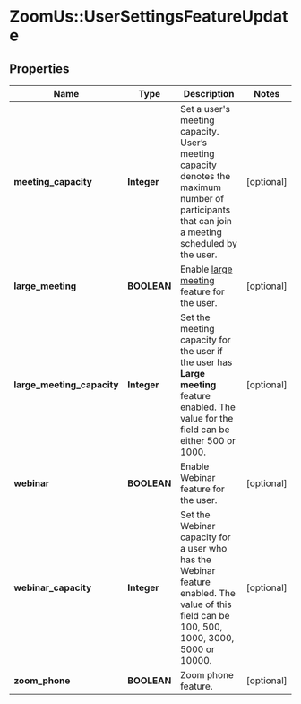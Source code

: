 # ZoomUs::UserSettingsFeatureUpdate

## Properties
Name | Type | Description | Notes
------------ | ------------- | ------------- | -------------
**meeting_capacity** | **Integer** | Set a user&#39;s meeting capacity. User’s meeting capacity denotes the maximum number of participants that can join a meeting scheduled by the user. | [optional] 
**large_meeting** | **BOOLEAN** | Enable [large meeting](https://support.zoom.us/hc/en-us/articles/201362823-What-is-a-Large-Meeting-) feature for the user. | [optional] 
**large_meeting_capacity** | **Integer** | Set the meeting capacity for the user if the user has **Large meeting** feature enabled. The value for the field can be either 500 or 1000. | [optional] 
**webinar** | **BOOLEAN** | Enable Webinar feature for the user. | [optional] 
**webinar_capacity** | **Integer** | Set the Webinar capacity for a user who has the Webinar feature enabled. The value of this field can be 100, 500, 1000, 3000, 5000 or 10000. | [optional] 
**zoom_phone** | **BOOLEAN** | Zoom phone feature. | [optional] 


